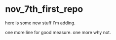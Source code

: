 # nov_7th_first_repo

here is some new stuff I'm adding.

one more line for good measure.
one more why not.